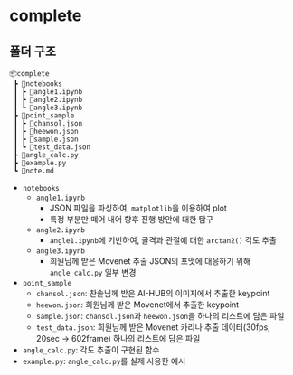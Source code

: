 # complete

## 폴더 구조
```
📦complete
 ┣ 📂notebooks
 ┃ ┣ 📜angle1.ipynb
 ┃ ┣ 📜angle2.ipynb
 ┃ ┗ 📜angle3.ipynb
 ┣ 📂point_sample
 ┃ ┣ 📜chansol.json
 ┃ ┣ 📜heewon.json
 ┃ ┣ 📜sample.json
 ┃ ┗ 📜test_data.json
 ┣ 📜angle_calc.py
 ┣ 📜example.py
 ┗ 📜note.md
```

- `notebooks`
    - `angle1.ipynb`
        - JSON 파일을 파싱하여, `matplotlib`을 이용하여 plot
        - 특정 부분만 떼어 내어 향후 진행 방안에 대한 탐구
    - `angle2.ipynb`
        - `angle1.ipynb`에 기반하여, 골격과 관절에 대한 `arctan2()` 각도 추출
    - `angle3.ipynb`
        - 희원님께 받은 Movenet 추출 JSON의 포맷에 대응하기 위해 `angle_calc.py` 일부 변경
- `point_sample`
    - `chansol.json`: 찬솔님께 받은 AI-HUB의 이미지에서 추출한 keypoint
    - `heewon.json`: 희원님께 받은 Movenet에서 추출한 keypoint
    - `sample.json`: `chansol.json`과 `heewon.json`을 하나의 리스트에 담은 파일
    - `test_data.json`: 희원님께 받은 Movenet 카리나 추출 데이터(30fps, 20sec → 602frame) 하나의 리스트에 담은 파일
- `angle_calc.py`: 각도 추출이 구현된 함수
- `example.py`: `angle_calc.py`를 실제 사용한 예시